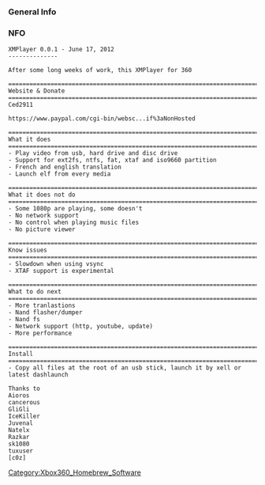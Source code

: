 ### General Info

### NFO

    XMPlayer 0.0.1 - June 17, 2012
    --------------

    After some long weeks of work, this XMPlayer for 360

    ================================================================================
    Website & Donate
    ================================================================================
    Ced2911

    https://www.paypal.com/cgi-bin/websc...if%3aNonHosted

    ================================================================================
    What it does
    ================================================================================
    - Play video from usb, hard drive and disc drive
    - Support for ext2fs, ntfs, fat, xtaf and iso9660 partition
    - French and english translation
    - Launch elf from every media

    ================================================================================
    What it does not do
    ================================================================================
    - Some 1080p are playing, some doesn't
    - No network support
    - No control when playing music files
    - No picture viewer

    ================================================================================
    Know issues
    ================================================================================
    - Slowdown when using vsync
    - XTAF support is experimental

    ================================================================================
    What to do next
    ================================================================================
    - More tranlastions
    - Nand flasher/dumper
    - Nand fs
    - Network support (http, youtube, update)
    - More performance

    ================================================================================
    Install
    ================================================================================
    - Copy all files at the root of an usb stick, launch it by xell or latest dashlaunch

    Thanks to
    Aioros
    cancerous
    GliGli
    IceKiller
    Juvenal
    Natelx
    Razkar
    sk1080
    tuxuser
    [c0z]

[Category:Xbox360_Homebrew_Software](Category_Xbox360_Homebrew_Software.md "wikilink")